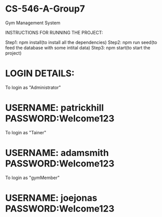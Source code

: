# CS-546-A-Group7
Gym Management System

INSTRUCTIONS FOR RUNNING THE PROJECT:

Step1: npm install(to install all the dependencies)
Step2: npm run seed(to feed the database with some intital data)
Step3: npm start(to start the project)


LOGIN DETAILS:
=======================================
To login as "Administrator"

USERNAME: patrickhill
PASSWORD:Welcome123
=========================================
To login as "Tainer"

USERNAME: adamsmith
PASSWORD:Welcome123
==========================================
To login as "gymMember"

USERNAME: joejonas
PASSWORD:Welcome123
============================================